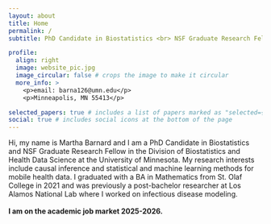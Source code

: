 ```yaml
---
layout: about
title: Home
permalink: /
subtitle: PhD Candidate in Biostatistics <br> NSF Graduate Research Fellow 

profile:
  align: right
  image: website_pic.jpg
  image_circular: false # crops the image to make it circular
  more_info: >
    <p>email: barna126@umn.edu</p>
    <p>Minneapolis, MN 55413</p>

selected_papers: true # includes a list of papers marked as "selected={true}"
social: true # includes social icons at the bottom of the page
---
```


Hi, my name is Martha Barnard and I am a PhD Candidate in Biostatistics and NSF Graduate Research Fellow in the Division of Biostatistics and Health Data Science at the University of Minnesota. My research interests include causal inference and statistical and machine learning methods for mobile health data. I graduated with a BA in Mathematics from St. Olaf College in 2021 and was previously a post-bachelor researcher at Los Alamos National Lab where I worked on infectious disease modeling. \
\
**I am on the academic job market 2025-2026.**

<!---
Put your address / P.O. box / other info right below your picture. You can also disable any of these elements by editing `profile` property of the YAML header of your `_pages/about.md`. Edit `_bibliography/papers.bib` and Jekyll will render your [publications page](/al-folio/publications/) automatically.

Link to your social media connections, too. This theme is set up to use [Font Awesome icons](https://fontawesome.com/) and [Academicons](https://jpswalsh.github.io/academicons/), like the ones below. Add your Facebook, Twitter, LinkedIn, Google Scholar, or just disable all of them.
-->
